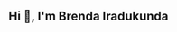 ## Hi 👋, I'm Brenda Iradukunda

<!--
**iradukundabrenda/iradukundabrenda** is a ✨ _special_ ✨ repository because its `README.md` (this file) appears on your GitHub profile.

Here are some ideas to get you started:

- 🔭 I’m currently working on improving my coding skills through various projects and labs.
- 👯 I’m looking to collaborate on beginner-friendly open source projects related to software development.
- 🤔 I’m looking for help with best practices in project structuring and testing.
- 💬 Ask me about Git workflows, Python basics, or anything CS-related!
- 📫 How to reach me: biradukunda@mail.wlu.edu 
- 😄 Pronouns: She/Her
- ⚡ Fun fact: Almost everyone in my extended family doesn't know my real name.


